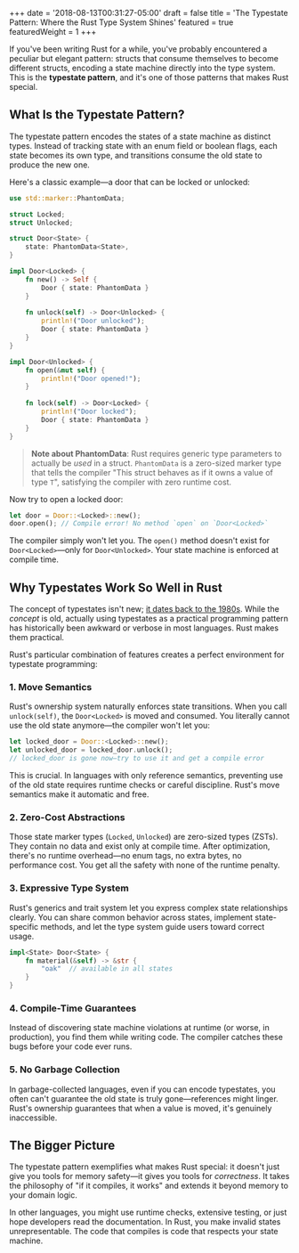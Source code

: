 +++
date = '2018-08-13T00:31:27-05:00'
draft = false
title = 'The Typestate Pattern: Where the Rust Type System Shines'
featured = true
featuredWeight = 1
+++

If you've been writing Rust for a while, you've probably encountered a peculiar
but elegant pattern: structs that consume themselves to become different
structs, encoding a state machine directly into the type system. This is the
**typestate pattern**, and it's one of those patterns that makes Rust special.

## What Is the Typestate Pattern?

The typestate pattern encodes the states of a state machine as distinct types.
Instead of tracking state with an enum field or boolean flags, each state
becomes its own type, and transitions consume the old state to produce the new
one.

Here's a classic example—a door that can be locked or unlocked:

```rust
use std::marker::PhantomData;

struct Locked;
struct Unlocked;

struct Door<State> {
    state: PhantomData<State>,
}

impl Door<Locked> {
    fn new() -> Self {
        Door { state: PhantomData }
    }
    
    fn unlock(self) -> Door<Unlocked> {
        println!("Door unlocked");
        Door { state: PhantomData }
    }
}

impl Door<Unlocked> {
    fn open(&mut self) {
        println!("Door opened!");
    }
    
    fn lock(self) -> Door<Locked> {
        println!("Door locked");
        Door { state: PhantomData }
    }
}
```

> **Note about PhantomData**: Rust requires generic type parameters to actually
> be _used_ in a struct. `PhantomData` is a zero-sized marker type that tells 
> the compiler "This struct behaves as if it owns a value of type `T`", 
> satisfying the compiler with zero runtime cost.

Now try to open a locked door:

```rust
let door = Door::<Locked>::new();
door.open(); // Compile error! No method `open` on `Door<Locked>`
```

The compiler simply won't let you. The `open()` method doesn't exist for
`Door<Locked>`—only for `Door<Unlocked>`. Your state machine is enforced at
compile time.

## Why Typestates Work So Well in Rust

The concept of typestates isn't new; [it dates back to the 1980s](https://en.wikipedia.org/wiki/Typestate_analysis).
While the *concept* is old, actually using typestates as a practical
programming pattern has historically been awkward or verbose in most languages.
Rust makes them practical.

Rust's particular combination of features creates a perfect environment for 
typestate programming:

### **1. Move Semantics**

Rust's ownership system naturally enforces state transitions. When you call
`unlock(self)`, the `Door<Locked>` is moved and consumed. You literally cannot
use the old state anymore—the compiler won't let you:

```rust
let locked_door = Door::<Locked>::new();
let unlocked_door = locked_door.unlock();
// locked_door is gone now—try to use it and get a compile error
```

This is crucial. In languages with only reference semantics, preventing use of
the old state requires runtime checks or careful discipline. Rust's move
semantics make it automatic and free.

### **2. Zero-Cost Abstractions**

Those state marker types (`Locked`, `Unlocked`) are zero-sized types (ZSTs).
They contain no data and exist only at compile time. After optimization,
there's no runtime overhead—no enum tags, no extra bytes, no performance cost.
You get all the safety with none of the runtime penalty.

### **3. Expressive Type System**

Rust's generics and trait system let you express complex state relationships
clearly. You can share common behavior across states, implement state-specific
methods, and let the type system guide users toward correct usage.

```rust
impl<State> Door<State> {
    fn material(&self) -> &str {
        "oak"  // available in all states
    }
}
```

### **4. Compile-Time Guarantees**

Instead of discovering state machine violations at runtime (or worse, in
production), you find them while writing code. The compiler catches these bugs
before your code ever runs.

### **5. No Garbage Collection**

In garbage-collected languages, even if you can encode typestates, you often
can't guarantee the old state is truly gone—references might linger. Rust's
ownership guarantees that when a value is moved, it's genuinely inaccessible.

## The Bigger Picture

The typestate pattern exemplifies what makes Rust special: it doesn't just give
you tools for memory safety—it gives you tools for *correctness*. It takes the
philosophy of "if it compiles, it works" and extends it beyond memory to your
domain logic.

In other languages, you might use runtime checks, extensive testing, or just
hope developers read the documentation. In Rust, you make invalid states
unrepresentable. The code that compiles is code that respects your state
machine.
